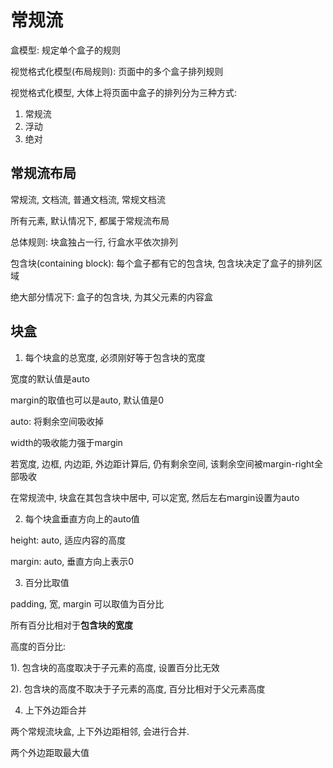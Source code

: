 # 常规流

盒模型: 规定单个盒子的规则

视觉格式化模型(布局规则): 页面中的多个盒子排列规则

视觉格式化模型, 大体上将页面中盒子的排列分为三种方式: 

1. 常规流
2. 浮动
3. 绝对

## 常规流布局

常规流, 文档流, 普通文档流, 常规文档流

所有元素, 默认情况下, 都属于常规流布局

总体规则: 块盒独占一行, 行盒水平依次排列

包含块(containing block): 每个盒子都有它的包含块, 包含块决定了盒子的排列区域

绝大部分情况下: 盒子的包含块, 为其父元素的内容盒

## 块盒

1. 每个块盒的总宽度, 必须刚好等于包含块的宽度

宽度的默认值是auto

margin的取值也可以是auto, 默认值是0

auto: 将剩余空间吸收掉

width的吸收能力强于margin

若宽度, 边框, 内边距, 外边距计算后, 仍有剩余空间, 该剩余空间被margin-right全部吸收

在常规流中, 块盒在其包含块中居中, 可以定宽, 然后左右margin设置为auto

2. 每个块盒垂直方向上的auto值

height: auto, 适应内容的高度

margin: auto, 垂直方向上表示0

3. 百分比取值

padding, 宽, margin 可以取值为百分比

所有百分比相对于**包含块的宽度**

高度的百分比:

1). 包含块的高度取决于子元素的高度, 设置百分比无效

2). 包含块的高度不取决于子元素的高度, 百分比相对于父元素高度

4. 上下外边距合并

两个常规流块盒, 上下外边距相邻, 会进行合并.

两个外边距取最大值